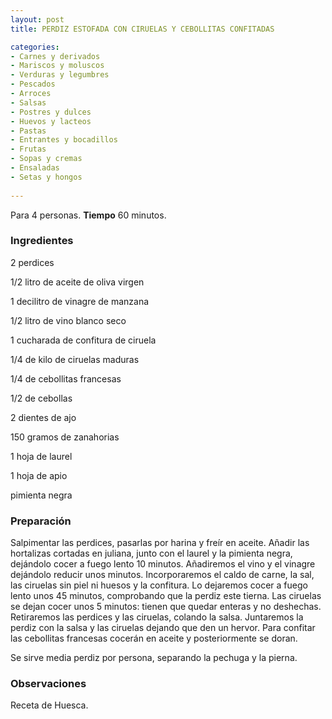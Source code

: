 ```yaml
---
layout: post
title: PERDIZ ESTOFADA CON CIRUELAS Y CEBOLLITAS CONFITADAS

categories:
- Carnes y derivados
- Mariscos y moluscos
- Verduras y legumbres
- Pescados
- Arroces
- Salsas
- Postres y dulces
- Huevos y lacteos
- Pastas
- Entrantes y bocadillos
- Frutas
- Sopas y cremas
- Ensaladas
- Setas y hongos
 
---
```

Para 4 personas.
<b>Tiempo</b> 60 minutos.

<h3>Ingredientes</h3>

2 perdices

1/2 litro de aceite de oliva virgen

1 decilitro de vinagre de manzana

1/2 litro de vino blanco seco

1 cucharada de confitura de ciruela

1/4 de kilo de ciruelas maduras

1/4 de cebollitas francesas

1/2 de cebollas

2 dientes de ajo

150 gramos de zanahorias

1 hoja de laurel

1 hoja de apio

pimienta negra

<h3>Preparación</h3>

Salpimentar las perdices, pasarlas por harina y freír en aceite. Añadir las hortalizas cortadas en juliana, junto con el laurel y la pimienta negra, dejándolo cocer a fuego lento 10 minutos. Añadiremos el vino y el vinagre dejándolo reducir unos minutos. Incorporaremos el caldo de carne, la sal, las ciruelas sin piel ni huesos y la confitura. Lo dejaremos cocer a fuego lento unos 45 minutos, comprobando que la perdiz este tierna. Las ciruelas se dejan cocer unos 5 minutos: tienen que quedar enteras y no deshechas. Retiraremos las perdices y las ciruelas, colando la salsa. Juntaremos la perdiz con la salsa y las ciruelas dejando que den un hervor. Para confitar las cebollitas francesas cocerán en aceite y posteriormente se doran.

Se sirve media perdiz por persona, separando la pechuga y la pierna.

<h3>Observaciones</h3>

Receta de Huesca.

